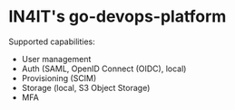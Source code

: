 # IN4IT's go-devops-platform

Supported capabilities:

* User management
* Auth (SAML, OpenID Connect (OIDC), local)
* Provisioning (SCIM)
* Storage (local, S3 Object Storage)
* MFA


